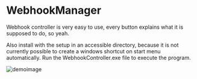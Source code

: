 # WebhookManager

Webhook controller is very easy to use, every button explains what it is supposed to do, so yeah.

Also install with the setup in an accessible directory, because it is not currently possible to create a windows shortcut on start menu automatically.
Run the WebhookController.exe file to execute the program.

![demoimage](https://raw.githubusercontent.com/SomeoneNamedSomething/WebhookManager/master/demo.png)

